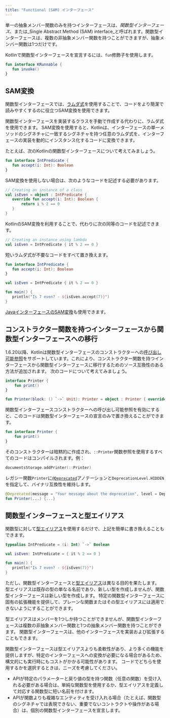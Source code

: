 ```yaml
---
title: "Functional (SAM) インターフェース"
---
```

単一の抽象メンバー関数のみを持つインターフェースは、_関数型インターフェース_、または_Single Abstract Method (SAM) interface_と呼ばれます。関数型インターフェースは、複数の非抽象メンバー関数を持つことができますが、抽象メンバー関数は1つだけです。

Kotlinで関数型インターフェースを宣言するには、`fun`修飾子を使用します。

```kotlin
fun interface KRunnable {
   fun invoke()
}
```

## SAM変換

関数型インターフェースでは、[ラムダ式](lambdas#lambda-expressions-and-anonymous-functions)を使用することで、コードをより簡潔で読みやすくするのに役立つSAM変換を使用できます。

関数型インターフェースを実装するクラスを手動で作成する代わりに、ラムダ式を使用できます。
SAM変換を使用すると、Kotlinは、インターフェースの単一メソッドのシグネチャに一致するシグネチャを持つ任意のラムダ式を、インターフェースの実装を動的にインスタンス化するコードに変換できます。

たとえば、次のKotlinの関数型インターフェースについて考えてみましょう。

```kotlin
fun interface IntPredicate {
   fun accept(i: Int): Boolean
}
```

SAM変換を使用しない場合は、次のようなコードを記述する必要があります。

```kotlin
// Creating an instance of a class
val isEven = object : IntPredicate {
   override fun accept(i: Int): Boolean {
       return i % 2 == 0
   }
}
```

KotlinのSAM変換を利用することで、代わりに次の同等のコードを記述できます。

```kotlin
// Creating an instance using lambda
val isEven = IntPredicate { it % 2 == 0 }
```

短いラムダ式が不要なコードをすべて置き換えます。

```kotlin
fun interface IntPredicate {
   fun accept(i: Int): Boolean
}

val isEven = IntPredicate { it % 2 == 0 }

fun main() {
   println("Is 7 even? - ${isEven.accept(7)}")
}
```

[JavaインターフェースのSAM変換](java-interop#sam-conversions)も使用できます。

## コンストラクター関数を持つインターフェースから関数型インターフェースへの移行

1.6.20以降、Kotlinは関数型インターフェースのコンストラクターへの[呼び出し可能参照](reflection#callable-references)をサポートしています。これにより、コンストラクター関数を持つインターフェースから関数型インターフェースに移行するためのソース互換性のある方法が追加されます。
次のコードについて考えてみましょう。

```kotlin
interface Printer { 
    fun print() 
}

fun Printer(block: () `->` Unit): Printer = object : Printer { override fun print() = block() }
```

関数型インターフェースコンストラクターへの呼び出し可能参照を有効にすると、このコードは関数型インターフェースの宣言のみで置き換えることができます。

```kotlin
fun interface Printer { 
    fun print()
}
```

そのコンストラクターは暗黙的に作成され、`::Printer`関数参照を使用するすべてのコードはコンパイルされます。例：

```kotlin
documentsStorage.addPrinter(::Printer)
```

レガシー関数`Printer`に[`@Deprecated`](https://kotlinlang.org/api/latest/jvm/stdlib/kotlin/-deprecated/)アノテーションと`DeprecationLevel.HIDDEN`を指定して、バイナリ互換性を維持します。

```kotlin
@Deprecated(message = "Your message about the deprecation", level = DeprecationLevel.HIDDEN)
fun Printer(...) {...}
```

## 関数型インターフェースと型エイリアス

関数型に対して[型エイリアス](type-aliases)を使用するだけで、上記を簡単に書き換えることもできます。

```kotlin
typealias IntPredicate = (i: Int) `->` Boolean

val isEven: IntPredicate = { it % 2 == 0 }

fun main() {
   println("Is 7 even? - ${isEven(7)}")
}
```

ただし、関数型インターフェースと[型エイリアス](type-aliases)は異なる目的を果たします。
型エイリアスは既存の型の単なる名前であり、新しい型を作成しませんが、関数型インターフェースは新しい型を作成します。
特定の関数型インターフェースに固有の拡張機能を提供して、プレーンな関数またはその型エイリアスには適用できないようにすることができます。

型エイリアスはメンバーを1つしか持つことができませんが、関数型インターフェースは複数の非抽象メンバー関数と1つの抽象メンバー関数を持つことができます。
関数型インターフェースは、他のインターフェースを実装および拡張することもできます。

関数型インターフェースは型エイリアスよりも柔軟性があり、より多くの機能を提供しますが、特定のインターフェースへの変換が必要になる場合があるため、構文的にも実行時にもコストがかかる可能性があります。
コードでどちらを使用するかを選択するときは、ニーズを考慮してください。
* APIが特定のパラメーターと戻り値の型を持つ関数（任意の関数）を受け入れる必要がある場合は、単純な関数型を使用するか、型エイリアスを定義して対応する関数型に短い名前を付けます。
* APIが関数よりも複雑なエンティティを受け入れる場合（たとえば、関数型のシグネチャでは表現できない、重要でないコントラクトや操作がある場合）は、個別の関数型インターフェースを宣言します。